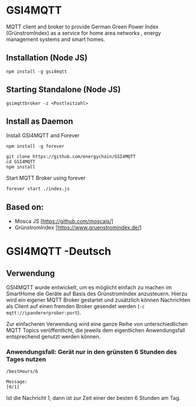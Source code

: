# GSI4MQTT
MQTT client and broker to provide German Green Power Index (GrünstromIndex) as a service for home area networks , energy management systems and smart homes.

## Installation (Node JS)
```
npm install -g gsi4mqtt
```

## Starting Standalone  (Node JS)
```
gsimqttbroker -z <Postleitzahl>
```

## Install as Daemon

Install GSI4MQTT and Forever
```
npm install -g forever

git clone https://github.com/energychain/GSI4MQTT
cd GSI4MQTT
npm install

```

Start MQTT Broker using forever
```
forever start ./index.js
```

## Based on:
- Mosca JS [https://github.com/moscajs/]
- GrünstromIndex [https://www.gruenstromindex.de/]


# GSI4MQTT -Deutsch

## Verwendung
GSI4MQTT wurde entwickelt, um es möglicht einfach zu machen im SmartHome die Geräte auf Basis des GrünstromIndex anzusteuern. Hierzu wird ein eigener MQTT Broker gestartet und
zusätzlich können Nachrichten als Client auf einen fremden Broker gesendet werden (`-c mqtt://ipandererprober:port`).

Zur einfacheren Verwendung wird eine ganze Reihe von unterschiedlichen MQTT Topics veröffentlicht, die jeweils dem eigentlichen Anwendungsfall entsprechend genutzt werden können.

### Anwendungsfall: Gerät nur in den grünsten 6 Stunden des Tages nutzen
```
/bestHours/6

Message:
[0/1]
```

Ist die Nachricht 1, dann ist zur Zeit einer der besten 6 Stunden am Tag.
